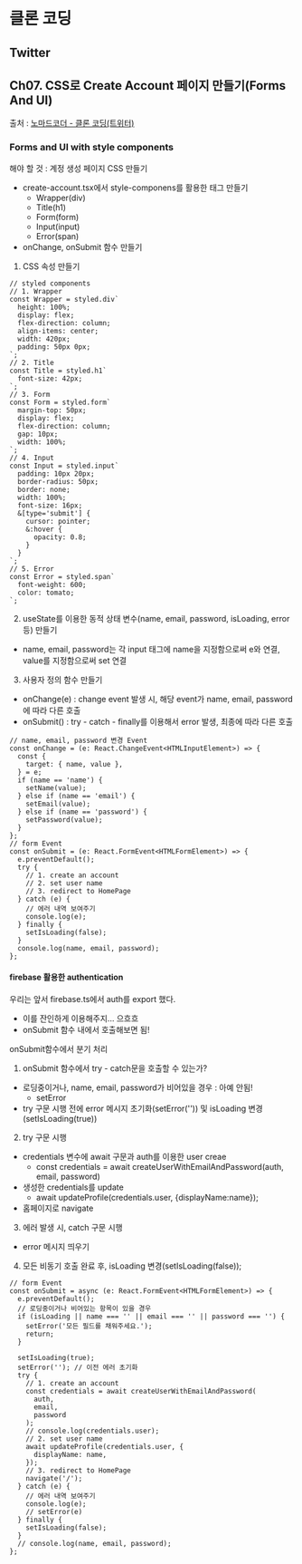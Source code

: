 # 클론 코딩

## Twitter

## Ch07. CSS로 Create Account 페이지 만들기(Forms And UI)

출처 : [노마드코더 - 클론 코딩(트위터)](https://nomadcoders.co/nwitter/)

### Forms and UI with style components

해야 할 것 : 계정 생성 페이지 CSS 만들기

- create-account.tsx에서 style-componens를 활용한 태그 만들기
  - Wrapper(div)
  - Title(h1)
  - Form(form)
  - Input(input)
  - Error(span)
- onChange, onSubmit 함수 만들기

1. CSS 속성 만들기

```tsx
// styled components
// 1. Wrapper
const Wrapper = styled.div`
  height: 100%;
  display: flex;
  flex-direction: column;
  align-items: center;
  width: 420px;
  padding: 50px 0px;
`;
// 2. Title
const Title = styled.h1`
  font-size: 42px;
`;
// 3. Form
const Form = styled.form`
  margin-top: 50px;
  display: flex;
  flex-direction: column;
  gap: 10px;
  width: 100%;
`;
// 4. Input
const Input = styled.input`
  padding: 10px 20px;
  border-radius: 50px;
  border: none;
  width: 100%;
  font-size: 16px;
  &[type='submit'] {
    cursor: pointer;
    &:hover {
      opacity: 0.8;
    }
  }
`;
// 5. Error
const Error = styled.span`
  font-weight: 600;
  color: tomato;
`;
```

2. useState를 이용한 동적 상태 변수(name, email, password, isLoading, error 등) 만들기

- name, email, password는 각 input 태그에 name을 지정함으로써 e와 연결, value를 지정함으로써 set 연결

3. 사용자 정의 함수 만들기

- onChange(e) : change event 발생 시, 해당 event가 name, email, password에 따라 다른 호출
- onSubmit() : try - catch - finally를 이용해서 error 발생, 최종에 따라 다른 호출

```tsx
// name, email, password 변경 Event
const onChange = (e: React.ChangeEvent<HTMLInputElement>) => {
  const {
    target: { name, value },
  } = e;
  if (name == 'name') {
    setName(value);
  } else if (name == 'email') {
    setEmail(value);
  } else if (name == 'password') {
    setPassword(value);
  }
};
// form Event
const onSubmit = (e: React.FormEvent<HTMLFormElement>) => {
  e.preventDefault();
  try {
    // 1. create an account
    // 2. set user name
    // 3. redirect to HomePage
  } catch (e) {
    // 에러 내역 보여주기
    console.log(e);
  } finally {
    setIsLoading(false);
  }
  console.log(name, email, password);
};
```

#### firebase 활용한 authentication

우리는 앞서 firebase.ts에서 auth를 export 했다.

- 이를 잔인하게 이용해주지... 으흐흐
- onSubmit 함수 내에서 호출해보면 됨!

onSubmit함수에서 분기 처리

1. onSubmit 함수에서 try - catch문을 호출할 수 있는가?

- 로딩중이거나, name, email, password가 비어있을 경우 : 아예 안됨!
  - setError
- try 구문 시행 전에 error 메시지 초기화(setError('')) 및 isLoading 변경(setIsLoading(true))

2. try 구문 시행

- credentials 변수에 await 구문과 auth를 이용한 user creae
  - const credentials = await createUserWithEmailAndPassword(auth, email, password)
- 생성한 credentials를 update
  - await updateProfile(credentials.user, {displayName:name});
- 홈페이지로 navigate

3. 에러 발생 시, catch 구문 시행

- error 메시지 띄우기

4. 모든 비동기 호출 완료 후, isLoading 변경(setIsLoading(false));

```tsx
// form Event
const onSubmit = async (e: React.FormEvent<HTMLFormElement>) => {
  e.preventDefault();
  // 로딩중이거나 비어있는 항목이 있을 경우
  if (isLoading || name === '' || email === '' || password === '') {
    setError('모든 필드를 채워주세요.');
    return;
  }

  setIsLoading(true);
  setError(''); // 이전 에러 초기화
  try {
    // 1. create an account
    const credentials = await createUserWithEmailAndPassword(
      auth,
      email,
      password
    );
    // console.log(credentials.user);
    // 2. set user name
    await updateProfile(credentials.user, {
      displayName: name,
    });
    // 3. redirect to HomePage
    navigate('/');
  } catch (e) {
    // 에러 내역 보여주기
    console.log(e);
    // setError(e)
  } finally {
    setIsLoading(false);
  }
  // console.log(name, email, password);
};
```
